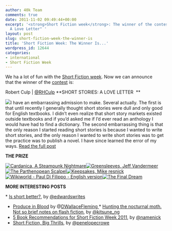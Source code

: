 ```yaml
---
author: 40k Team
comments: true
date: 2011-11-02 09:49:44+00:00
excerpt: '<strong>Short Fiction week</strong>: The winner of the contest: "Short stories:
  A Love Letter" '
layout: post
slug: short-fiction-week-the-winner-is
title: 'Short Fiction Week: The Winner Is...'
wordpress_id: 12644
categories:
- international
- Short Fiction Week
---
```


We ha a lot of fun with the [Short Fiction week](http://www.40kbooks.com/?page_id=12346).
Now we can announce that the winner of the [contest](http://www.40kbooks.com/?p=12310) is:

Robert Culp | [@RHCulp](https://twitter.com/#!/RHCulp)
**SHORT STORIES: A LOVE LETTER  **

![](http://www.40kbooks.com/wp-content/uploads/realloveletter1.jpg)I have an embarrassing admission to make. Several actually. The first is that until recently I generally thought short stories were dull and only good for English textbooks. I didn’t even realize that short story markets existed outside textbooks and if you’d asked me if I’d ever read an anthology I would have had to find a dictionary.
The second embarrassing thing is that the only reason I started reading short stories is because I wanted to write short stories, and the only reason I wanted to write short stories was to get the practice was to publish a novel.
I have since learned the error of my ways.
[Read the full post](http://rhculp.com/2011/10/27/short-stories-a-love-letter/)

**THE PRIZE**

[![Cardanica, A Steampunk Nightmare](http://www.40kbooks.com/wp-content/uploads/cardanica_sito.jpg)](http://www.amazon.com/Cardanica-Steampunk-Nightmare-World-9-ebook/dp/B005OLF4I8/ref=cm_lmf_tit_2)[![Greensleeves, Jeff Vandermeer](http://www.40kbooks.com/wp-content/uploads/greensleeves-dermeer_GB_ok1.jpg)](http://www.amazon.com/Greensleeves-Modern-Fairy-tale-Romance-ebook/dp/B005MZ8VRM/ref=cm_lmf_img_8)[![The Parthenopean Scalpel](http://www.40kbooks.com/wp-content/uploads/Parthenopean_eng_t.jpg)](http://www.amazon.com/Parthenopean-Scalpel-Steampunk-Story-ebook/dp/B0044XV1XE/ref=cm_lmf_tit_26)[![Keepsakes, Mike resnick](http://www.40kbooks.com/wp-content/uploads/Ricordi_Resnick_Eng_t.jpg)](http://www.amazon.com/Keepsakes-best-short-novels-ever-ebook/dp/B004S81XH4/ref=cm_lmf_tit_14)[![Wikiworld - Paul Di Filippo - English version](http://www.40kbooks.com/wp-content/uploads/wikiworld-difilippo_ok_t.jpg)](http://www.amazon.com/Keepsakes-best-short-novels-ever-ebook/dp/B004S81XH4/ref=cm_lmf_tit_14)[![The Final Dream](http://www.40kbooks.com/wp-content/uploads/sogno-pearlman_GB_okcube_t.jpg)](http://www.amazon.com/Final-Dream-sci-fi-short-ebook/dp/B004WH4PK8/ref=cm_lmf_tit_13)

**MORE INTERESTING POSTS**

* [Is short better?](http://grahamedwardsonline.wordpress.com/2011/10/28/is-short-better/), by [@edwardswrites](https://twitter.com/#!/edwardswrites)
* [Produce in Blood](http://davidwallacefleming.com/2011/06/01/tech-lit-part-2-produce-in-blood/) by @[DWallaceFleming
](https://twitter.com/#!/DWallaceFleming)* [Hunting the nocturnal moth. Not so brief notes on flash fiction](http://www.nellygeraldine.com/2011/10/hunting-nocturnal-moth-not-so-brief.html), by [@kitsune_ng](https://twitter.com/#!/kitsune_ng)
* [5 Book Recommendations for Short Fiction Week 2011](http://ebookfriendly.com/2011/10/28/5-book-recommendations-for-short-fiction-week-2011/), by [@namenick](https://twitter.com/#!/namenick)
* [Short Fiction, Big Thrills](http://penelopecrowe.blogspot.com/2011/10/short-fiction.html), by [@penelopecrowe](https://twitter.com/#!/penelopecrowe)


